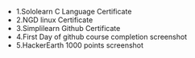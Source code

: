 - 1.Sololearn C Language Certificate
- 2.NGD linux Certificate
- 3.Simplilearn Github Certificate
- 4.First Day of github course completion screenshot
- 5.HackerEarth 1000 points screenshot
